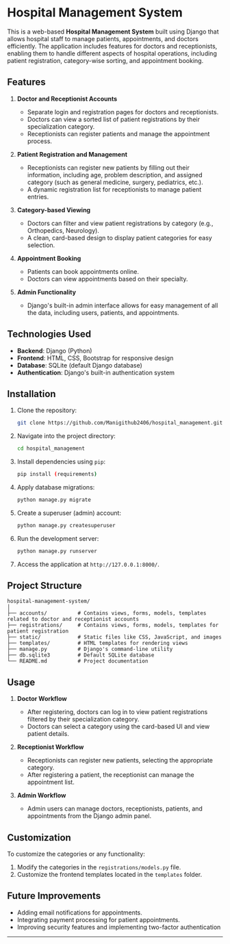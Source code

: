 

# Hospital Management System

This is a web-based **Hospital Management System** built using Django that allows hospital staff to manage patients, appointments, and doctors efficiently. The application includes features for doctors and receptionists, enabling them to handle different aspects of hospital operations, including patient registration, category-wise sorting, and appointment booking.

## Features

1. **Doctor and Receptionist Accounts**
   - Separate login and registration pages for doctors and receptionists.
   - Doctors can view a sorted list of patient registrations by their specialization category.
   - Receptionists can register patients and manage the appointment process.

2. **Patient Registration and Management**
   - Receptionists can register new patients by filling out their information, including age, problem description, and assigned category (such as general medicine, surgery, pediatrics, etc.).
   - A dynamic registration list for receptionists to manage patient entries.

3. **Category-based Viewing**
   - Doctors can filter and view patient registrations by category (e.g., Orthopedics, Neurology).
   - A clean, card-based design to display patient categories for easy selection.

4. **Appointment Booking**
   - Patients can book appointments online.
   - Doctors can view appointments based on their specialty.

5. **Admin Functionality**
   - Django's built-in admin interface allows for easy management of all the data, including users, patients, and appointments.

## Technologies Used

- **Backend**: Django (Python)
- **Frontend**: HTML, CSS, Bootstrap for responsive design
- **Database**: SQLite (default Django database)
- **Authentication**: Django's built-in authentication system

## Installation

1. Clone the repository:
   ```bash
   git clone https://github.com/Manigithub2406/hospital_management.git
   ```

2. Navigate into the project directory:
   ```bash
   cd hospital_management
   ```

3. Install dependencies using `pip`:
   ```bash
   pip install (requirements)
   ```

4. Apply database migrations:
   ```bash
   python manage.py migrate
   ```

5. Create a superuser (admin) account:
   ```bash
   python manage.py createsuperuser
   ```

6. Run the development server:
   ```bash
   python manage.py runserver
   ```

7. Access the application at `http://127.0.0.1:8000/`.

## Project Structure

```
hospital-management-system/
│
├── accounts/          # Contains views, forms, models, templates related to doctor and receptionist accounts
├── registrations/     # Contains views, forms, models, templates for patient registration
├── static/            # Static files like CSS, JavaScript, and images
├── templates/         # HTML templates for rendering views
├── manage.py          # Django's command-line utility
├── db.sqlite3         # Default SQLite database
└── README.md          # Project documentation
```

## Usage

1. **Doctor Workflow**
   - After registering, doctors can log in to view patient registrations filtered by their specialization category.
   - Doctors can select a category using the card-based UI and view patient details.
   
2. **Receptionist Workflow**
   - Receptionists can register new patients, selecting the appropriate category.
   - After registering a patient, the receptionist can manage the appointment list.

3. **Admin Workflow**
   - Admin users can manage doctors, receptionists, patients, and appointments from the Django admin panel.

## Customization

To customize the categories or any functionality:

1. Modify the categories in the `registrations/models.py` file.
2. Customize the frontend templates located in the `templates` folder.

## Future Improvements

- Adding email notifications for appointments.
- Integrating payment processing for patient appointments.
- Improving security features and implementing two-factor authentication

---
